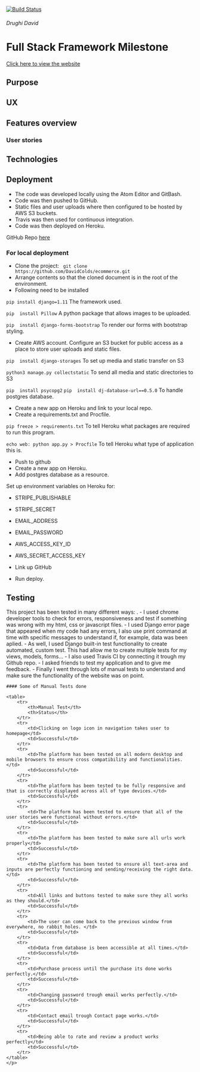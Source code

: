 [![Build Status](https://travis-ci.org/DavidColds/ecommerce.svg?branch=master)](https://travis-ci.org/DavidColds/ecommerce)

<h6>Drughi David</h6>

<h1> Full Stack Framework Milestone </h1>

<a href="" target=" blank"> Click here to view the website </a>

## Purpose

## UX

## Features overview

### User stories

## Technologies

## Deployment
- The code was developed locally using the Atom Editor and GitBash.
- Code was then pushed to GitHub.
- Static files and user uploads where then configured to be hosted by AWS S3 buckets.
- Travis was then used for continuous integration.
- Code was then deployed on Heroku.


GitHub Repo [here](https://github.com/DavidColds/ecommerce)

### For local deployment
- Clone the project:
` git clone https://github.com/DavidColds/ecommerce.git`
- Arrange contents so that the cloned document is in the root of the environment.
- Following need to be installed

`pip install django=1.11` The framework used.

`pip  install Pillow` A python package that allows images to be uploaded.

`pip  install django-forms-bootstrap` To render our forms with bootstrap styling.

- Create AWS account. Configure an S3 bucket for public access as a place to store user uploads and static files.

`pip  install django-storages` To set up media and static transfer on S3

`python3 manage.py collectstatic` To send all media and static directories to S3

`pip  install psycopg2`
`pip  install dj-database-url==0.5.0` To handle postgres database.

- Create a new app on Heroku and link to your local repo.
- Create a requirements.txt and Procfile.

`pip freeze > requirements.txt` To tell Heroku what packages are required to run this program.

`echo web: python app.py > Procfile` To tell Heroku what type of application this is.

- Push to github
- Create a new app on Heroku.
- Add postgres database as a resource.

Set up environment variables on Heroku for:
- STRIPE_PUBLISHABLE
- STRIPE_SECRET
- EMAIL_ADDRESS
- EMAIL_PASSWORD
- AWS_ACCESS_KEY_ID
- AWS_SECRET_ACCESS_KEY

- Link up GitHub
- Run deploy.

## Testing
<p>
This project has been tested in many different ways: .
    - I used chrome developer tools to check for errors, responsiveness and test if something was wrong with my html, css or javascript files.
    - I used Django error page that appeared when my code had any errors, I also use print command at time with specific messages to understand if, for example, data was been aplied.
    - As well, I used Django built-in test functionality to create automated, custom test. This had allow me to create multiple tests for my views, models, forms...
    - I also used Travis CI by connecting it trough my Github repo.
    - I asked friends to test my application and to give me feedback.
    - Finally I went through lots of manual tests to understand and make sure the functionality of the website was on point.


    #### Some of Manual Tests done

    <table>
        <tr>
            <th>Manual Test</th>
            <th>Status</th>
        </tr>
        <tr>
            <td>Clicking on logo icon in navigation takes user to homepage</td>
            <td>Successful</td>
        </tr>
        <tr>
            <td>The platform has been tested on all modern desktop and mobile browsers to ensure cross compatibility and functionalities.</td>
            <td>Successful</td>
        </tr>
        <tr>
            <td>The platform has been tested to be fully responsive and that is correctly displayed across all of type devices.</td>
            <td>Successful</td>
        </tr>
        <tr>
            <td>The platform has been tested to ensure that all of the user stories were functional without errors.</td>
            <td>Successful</td>
        </tr>
        <tr>
            <td>The platform has been tested to make sure all urls work properly</td>
            <td>Successful</td>
        </tr>
        <tr>
            <td>The platform has been tested to ensure all text-area and inputs are perfectly functioning and sending/receiving the right data.</td>
            <td>Successful</td>
        </tr>
        <tr>
            <td>All links and buttons tested to make sure they all works as they should.</td>
            <td>Successful</td>
        </tr>
        <tr>
            <td>The user can come back to the previous window from everywhere, no rabbit holes. </td>
            <td>Successful</td>
        </tr>
        <tr>
            <td>Data from database is been accessible at all times.</td>
            <td>Successful</td>
        </tr>
        <tr>
            <td>Purchase process until the purchase its done works perfectly.</td>
            <td>Successful</td>
        </tr>
        <tr>
            <td>Changing password trough email works perfectly.</td>
            <td>Successful</td>
        </tr>
        <tr>
            <td>Contact email trough Contact page works.</td>
            <td>Successful</td>
        </tr>
        <tr>
            <td>Being able to rate and review a product works perfectly</td>
            <td>Successful</td>
        </tr>
    </table>
    </p>
